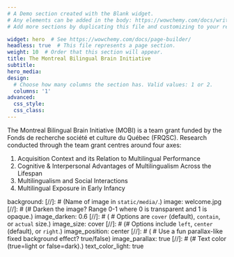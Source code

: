 ```yaml
---
# A Demo section created with the Blank widget.
# Any elements can be added in the body: https://wowchemy.com/docs/writing-markdown-latex/
# Add more sections by duplicating this file and customizing to your requirements.

widget: hero  # See https://wowchemy.com/docs/page-builder/
headless: true  # This file represents a page section.
weight: 10  # Order that this section will appear.
title: The Montreal Bilingual Brain Initiative
subtitle: 
hero_media: 
design:
  # Choose how many columns the section has. Valid values: 1 or 2.
  columns: '1'
advanced:
  css_style:
  css_class:
---
```


The Montreal Bilingual Brain Initiative (MOBI) is a team grant funded by the Fonds de recherche société et culture du Québec (FRQSC). Research conducted through the team grant centres around four axes:

1. Acquisition Context and its Relation to Multilingual Performance
2. Cognitive & Interpersonal Advantages of Multilingualism Across the Lifespan
3. Multilingualism and Social Interactions 
4. Multilingual Exposure in Early Infancy

background:
[//]: # (Name of image in `static/media/`.)
  image: welcome.jpg
  [//]: # (# Darken the image? Range 0-1 where 0 is transparent and 1 is opaque.)
  image_darken: 0.6
 [//]: # ( #  Options are `cover` (default), `contain`, or `actual` size.)
  image_size: cover
  [//]: # (# Options include `left`, `center` (default), or `right`.)
  image_position: center
 [//]: # ( # Use a fun parallax-like fixed background effect? true/false)
  image_parallax: true
  [//]: # (# Text color (true=light or false=dark).)
  text_color_light: true
